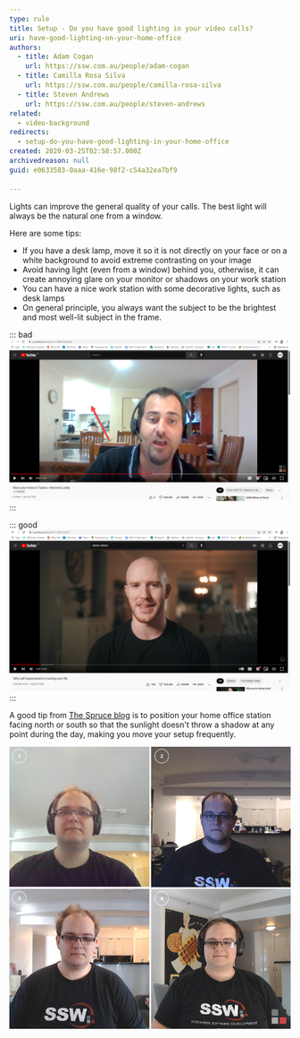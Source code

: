 ```yaml
---
type: rule
title: Setup - Do you have good lighting in your video calls?
uri: have-good-lighting-on-your-home-office
authors:
  - title: Adam Cogan
    url: https://ssw.com.au/people/adam-cogan
  - title: Camilla Rosa Silva
    url: https://ssw.com.au/people/camilla-rosa-silva
  - title: Steven Andrews
    url: https://ssw.com.au/people/steven-andrews
related:
  - video-background
redirects:
  - setup-do-you-have-good-lighting-in-your-home-office
created: 2020-03-25T02:58:57.000Z
archivedreason: null
guid: e0633583-0aaa-416e-98f2-c54a32ea7bf9

---
```


Lights can improve the general quality of your calls. The best light will always be the natural one from a window.

Here are some tips:

* If you have a desk lamp, move it so it is not directly on your face or on a white background to avoid extreme contrasting on your image
* Avoid having light (even from a window) behind you, otherwise, it can create annoying glare on your monitor or shadows on your work station
* You can have a nice work station with some decorative lights, such as desk lamps
* On general principle, you always want the subject to be the brightest and most well-lit subject in the frame.

::: bad
![Figure: Bad example - Overexposed kitchen](overexposed-kitchen.png)
:::

::: good
![Figure: Good example - Person is the brightest subject in the frame](good-example.png)
:::

A good tip from [The Spruce blog](https://www.thespruce.com/tips-for-better-home-office-lighting-1812436) is to position your home office station facing north or south so that the sunlight doesn't throw a shadow at any point during the day, making you move your setup frequently.

![Figure: See how different lighting setups can impact remote meetings videos](lightning-impacts.png)

